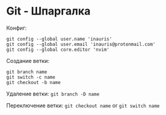 # Git - Шпаргалка

Конфиг:
```
git config --global user.name 'inauris'
git config --global user.email 'inauris@protonmail.com'
git config --global core.editor 'nvim'
```

Создание ветки: 
```
git branch name
git switch -c name
git checkout -b name
```

Удаление ветки: `git branch -D name`

Переключение ветки: `git checkout name` or `git switch name`

